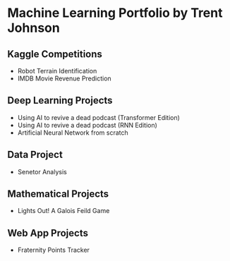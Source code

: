 # Machine Learning Portfolio by Trent Johnson

## Kaggle Competitions
- Robot Terrain Identification
- IMDB Movie Revenue Prediction

## Deep Learning Projects
- Using AI to revive a dead podcast (Transformer Edition)
- Using AI to revive a dead podcast (RNN Edition)
- Artificial Neural Network from scratch

## Data Project
- Senetor Analysis

## Mathematical Projects
- Lights Out! A Galois Feild Game

## Web App Projects
- Fraternity Points Tracker



